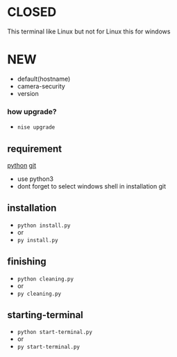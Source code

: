 # CLOSED
This terminal like Linux but not for Linux this for windows

# NEW
* default(hostname)
* camera-security
* version

### how upgrade?
* `nise upgrade`
## requirement

<a href="https://www.python.org/downloads/">python</a>
<a href="https://git-scm.com/downloads">git</a>
* use python3
* dont forget to select windows shell in installation git
## installation

* `python install.py`
* or
* `py install.py`

## finishing
* `python cleaning.py`
*  or
* `py cleaning.py`

## starting-terminal
* `python start-terminal.py`
*  or
*  `py start-terminal.py`
